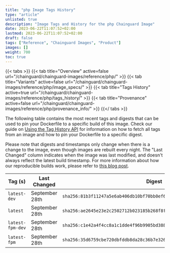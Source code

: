 ```yaml
---
title: "php Image Tags History"
type: "article"
unlisted: true
description: "Image Tags and History for the php Chainguard Image"
date: 2023-06-22T11:07:52+02:00
lastmod: 2023-06-22T11:07:52+02:00
draft: false
tags: ["Reference", "Chainguard Images", "Product"]
images: []
weight: 700
toc: true
---
```


{{< tabs >}}
{{< tab title="Overview" active=false url="/chainguard/chainguard-images/reference/php/" >}}
{{< tab title="Variants" active=false url="/chainguard/chainguard-images/reference/php/image_specs/" >}}
{{< tab title="Tags History" active=true url="/chainguard/chainguard-images/reference/php/tags_history/" >}}
{{< tab title="Provenance" active=false url="/chainguard/chainguard-images/reference/php/provenance_info/" >}}
{{</ tabs >}}

The following table contains the most recent tags and digests that can be used to pin your Dockerfile to a specific build of this image. Check our guide on [Using the Tag History API](/chainguard/chainguard-images/using-the-tag-history-api/) for information on how to fetch all tags from an image and how to pin your Dockerfile to a specific digest.

Please note that digests and timestamps only change when there is a change to the image, even though images are rebuilt every night. The "Last Changed" column indicates when the image was last modified, and doesn't always reflect the latest build timestamp. For more information about how our reproducible builds work, please refer to [this blog post](https://www.chainguard.dev/unchained/reproducing-chainguards-reproducible-image-builds).

| Tag (s)           | Last Changed   | Digest                                                                    |
|-------------------|----------------|---------------------------------------------------------------------------|
|  `latest-dev`     | September 28th | `sha256:81b3f11247a5e6ab406db10bf70bb0ef637656a6359202599c0790acc932a508` |
|  `latest`         | September 28th | `sha256:ae2645e23e2c2502712b023185b268f8f73483f00deb8d77f3c72af09988139c` |
|  `latest-fpm-dev` | September 28th | `sha256:c1e42a4f4cc8a1c1dde4f96b9905bd388fd2f4a1206df0ee4881bee88ff69c3a` |
|  `latest-fpm`     | September 28th | `sha256:35d6759cbe720dbfddb8da28c36b7e326ce28a3ac291df2e1aebc4b0afffa177` |

